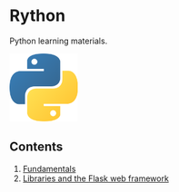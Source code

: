# Rython

Python learning materials.

<img src="logo.png" alt="Python" width="120"/>

## Contents

1. [Fundamentals](https://github.com/rysharprules/Rython/blob/master/01_fundamentals.md)
1. [Libraries and the Flask web framework](https://github.com/rysharprules/Rython/blob/master/02_libraries.md)